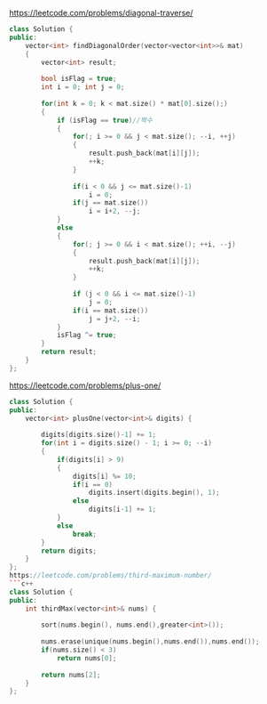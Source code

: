 https://leetcode.com/problems/diagonal-traverse/
```c++
class Solution {
public:
    vector<int> findDiagonalOrder(vector<vector<int>>& mat) 
    {
        vector<int> result;
        
        bool isFlag = true;
        int i = 0; int j = 0;
        
        for(int k = 0; k < mat.size() * mat[0].size();)
        {
            if (isFlag == true)//짝수
            {
                for(; i >= 0 && j < mat.size(); --i, ++j)
                {
                    result.push_back(mat[i][j]);
                    ++k;
                }
                
                if(i < 0 && j <= mat.size()-1)
                    i = 0;
                if(j == mat.size())
                    i = i+2, --j;
            }
            else
            {
                for(; j >= 0 && i < mat.size(); ++i, --j)
                {
                    result.push_back(mat[i][j]);
                    ++k;
                }
                
                if (j < 0 && i <= mat.size()-1)
                    j = 0;
                if(i == mat.size())
                    j = j+2, --i;
            }
            isFlag ^= true;
        }
        return result;
    }
};
```
https://leetcode.com/problems/plus-one/
```c++
class Solution {
public:
    vector<int> plusOne(vector<int>& digits) {
        
        digits[digits.size()-1] += 1;
        for(int i = digits.size() - 1; i >= 0; --i)
        {
            if(digits[i] > 9)
            {
                digits[i] %= 10;
                if(i == 0)
                    digits.insert(digits.begin(), 1);
                else
                    digits[i-1] += 1;
            }
            else
                break;
        }
        return digits;
    }
};
https://leetcode.com/problems/third-maximum-number/
```c++
class Solution {
public:
    int thirdMax(vector<int>& nums) {
        
        sort(nums.begin(), nums.end(),greater<int>());
        
        nums.erase(unique(nums.begin(),nums.end()),nums.end());
        if(nums.size() < 3)
            return nums[0];
        
        return nums[2];
    }
};
```
